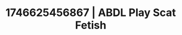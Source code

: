 ---
categories:
- AI-generated
- Shadow play
- Dirty mind games
- Hands-on body
- Gothic romance
- Kinky fairytales
- ASMR
- Cosplay
image: /assets/images/1746625456867.jpg
layout: post
seo:
  description: Featured content with artistic Scat Fetish, ABDL Play. HD images available.
  keywords: Scat Fetish, ABDL Play
  og_image: /assets/images/1746625456867.jpg
  schema_type: VisualArtwork
tags:
- ABDL Play
- Scat Fetish
- '#1746625456867'
title: 1746625456867 | ABDL Play Scat Fetish
---